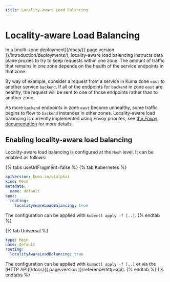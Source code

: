 ```yaml
---
title: Locality-aware Load Balancing
---
```

# Locality-aware Load Balancing

In a [multi-zone deployment](/docs/{{ page.version }}/introduction/deployments/), locality-aware load balancing
instructs data plane proxies to try to keep requests within one zone. The amount
of traffic that remains in one zone depends on the health of the service endpoints in that
zone.

By way of example, consider a request from a service in Kuma zone `east` to another
service `backend`. If all of the endpoints for `backend` in zone `east` are healthy,
the request will be sent to one of those endpoints rather than to another zone.

As more `backend` endpoints in zone `east` become unhealthy, some traffic begins to flow
to `backend` instances in other zones.
Locality-aware load balancing is currently implemented using Envoy priorites, see
[the Envoy documentation](https://www.envoyproxy.io/docs/envoy/latest/intro/arch_overview/upstream/load_balancing/priority)
for more details.

## Enabling locality-aware load balancing

Locality-aware load balancing is configured at the `Mesh` level.
It can be enabled as follows:

{% tabs useUrlFragment=false %}
{% tab Kubernetes %}

```yaml
apiVersion: kuma.io/v1alpha1
kind: Mesh
metadata:
  name: default
spec:
  routing:
    localityAwareLoadBalancing: true
```

The configuration can be applied with `kubectl apply -f [..]`.
{% endtab %}

{% tab Universal %}

```yaml
type: Mesh
name: default
routing:
  localityAwareLoadBalancing: true
```

The configuration can be applied with `kumactl apply -f [..]` or via the [HTTP API](/docs/{{ page.version }}/reference/http-api).
{% endtab %}
{% endtabs %}

